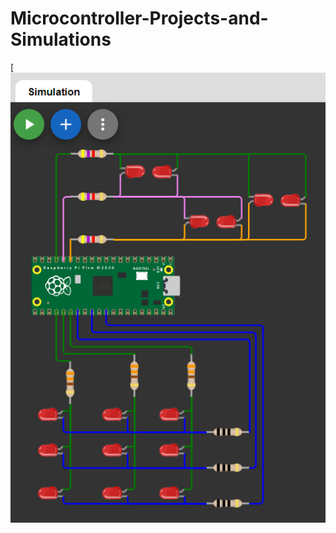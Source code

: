 # Microcontroller-Projects-and-Simulations

[![Simulation Link](led-multiplexing/led-simulation.png?raw=true "LED Multiplexing Simulation")
